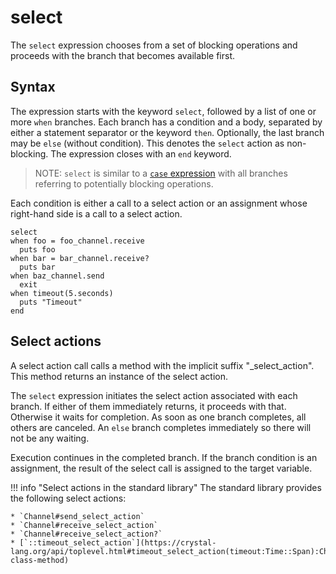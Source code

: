# select

The `select` expression chooses from a set of blocking operations and proceeds with the branch that becomes available first.

## Syntax

The expression starts with the keyword `select`, followed by a list of one or more `when` branches.
Each branch has a condition and a body, separated by either
a statement separator or the keyword `then`.
Optionally, the last branch may be `else` (without condition).  This denotes the `select` action as non-blocking.
The expression closes with an `end` keyword.

> NOTE:
> `select` is similar to a [`case` expression](./case.md) with all branches referring to potentially blocking operations.

Each condition is either a call to a select action or an assignment whose right-hand side is a call to a select action.

```crystal
select
when foo = foo_channel.receive
  puts foo
when bar = bar_channel.receive?
  puts bar
when baz_channel.send
  exit
when timeout(5.seconds)
  puts "Timeout"
end
```

## Select actions

A select action call calls a method with the implicit suffix "_select_action".
This method returns an instance of the select action.

The `select` expression initiates the select action associated with each branch. If either of them immediately returns, it proceeds with that.
Otherwise it waits for completion. As soon as one branch completes, all
others are canceled.
An `else` branch completes immediately so there will not be any waiting.

Execution continues in the completed branch.
If the branch condition is an assignment, the result of the select call is assigned to the target variable.

<!-- markdownlint-disable MD046 -->

!!! info "Select actions in the standard library"
    The standard library provides the following select actions:

    * `Channel#send_select_action`
    * `Channel#receive_select_action`
    * `Channel#receive_select_action?`
    * [`::timeout_select_action`](https://crystal-lang.org/api/toplevel.html#timeout_select_action(timeout:Time::Span):Channel::TimeoutAction-class-method)
